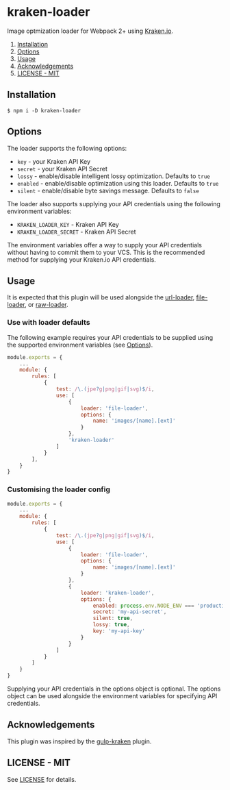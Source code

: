 kraken-loader
===========

Image optmization loader for Webpack 2+ using [Kraken.io](https://kraken.io).

<!-- MarkdownTOC -->

1. [Installation](#installation)
1. [Options](#options)
1. [Usage](#usage)
1. [Acknowledgements](#acknowledgements)
1. [LICENSE - MIT](#license---mit)

<!-- /MarkdownTOC -->


<a name="installation"></a>
## Installation

````
$ npm i -D kraken-loader
````

<a name="options"></a>
## Options

The loader supports the following options:

* `key` - your Kraken API Key
* `secret` - your Kraken API Secret
* `lossy` - enable/disable intelligent lossy optimization. Defaults to `true`
* `enabled` - enable/disable optimization using this loader. Defaults to `true`
* `silent` - enable/disable byte savings message. Defaults to `false`

The loader also supports supplying your API credentials using the following environment variables:
* `KRAKEN_LOADER_KEY` - Kraken API Key
* `KRAKEN_LOADER_SECRET` - Kraken API Secret

The environment variables offer a way to supply your API credentials without having to commit them to your VCS. This is the recommended method for supplying your Kraken.io API credentials.

<a name="usage"></a>
## Usage

It is expected that this plugin will be used alongside the [url-loader](https://github.com/webpack/url-loader), [file-loader](https://github.com/webpack/file-loader), or [raw-loader](https://github.com/webpack/raw-loader).


### Use with loader defaults
The following example requires your API credentials to be supplied using the supported environment variables (see [Options](#options)).

````js
module.exports = {
    ...
    module: {
        rules: [
            {
                test: /\.(jpe?g|png|gif|svg)$/i,
                use: [
                    {
                        loader: 'file-loader',
                        options: {
                            name: 'images/[name].[ext]'
                        }
                    },
                    'kraken-loader'
                ]
            }
        ],
    }
}
````

### Customising the loader config
```js
module.exports = {
    ...
    module: {
        rules: [
            {
                test: /\.(jpe?g|png|gif|svg)$/i,
                use: [
                    {
                        loader: 'file-loader',
                        options: {
                            name: 'images/[name].[ext]'
                        }
                    },
                    {
                        loader: 'kraken-loader',
                        options: {
                            enabled: process.env.NODE_ENV === 'production',
                            secret: 'my-api-secret',
                            silent: true,
                            lossy: true,
                            key: 'my-api-key'
                        }
                    }
                ]
            }
        ]
    }
}
```

Supplying your API credentials in the options object is optional. The options object can be used alongside the environment variables for specifying API credentials.

<a name="acknowledgements"></a>
## Acknowledgements

This plugin was inspired by the [gulp-kraken](https://github.com/kraken-io/gulp-kraken) plugin.

<a name="license---mit"></a>
## LICENSE - MIT
See [LICENSE](/LICENSE.md) for details.
